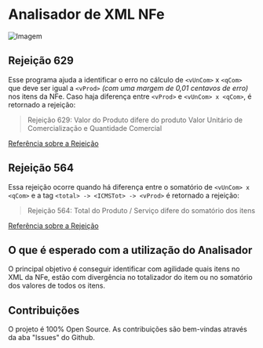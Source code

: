 # Analisador de XML NFe

![Imagem](https://i.imgur.com/CBsGVlx.png)

## Rejeição 629

Esse programa ajuda a identificar o erro no cálculo de ``<vUnCom>`` x ``<qCom>`` que deve ser igual a ``<vProd>`` _(com uma margem de 0,01 centavos de erro)_
nos itens da NFe. Caso haja diferença entre ``<vProd>`` e ``<vUnCom> x <qCom>``, é retornado a rejeição: 


> Rejeição 629: Valor do Produto difere do produto Valor Unitário de Comercialização e Quantidade Comercial 


[Referência sobre a Rejeição](https://www.oobj.com.br/bc/article/rejei%C3%A7%C3%A3o-629-valor-do-produto-difere-do-produto-valor-unit%C3%A1rio-de-comercializa%C3%A7%C3%A3o-e-quantidade-comercial-como-resolver-44.html)


## Rejeição 564
Essa rejeição ocorre quando há diferença entre o somatório de ``<vUnCom> x <qCom>`` e a tag ``<total> -> <ICMSTot> -> <vProd>`` 
é retornado a rejeição: 


> Rejeição 564: Total do Produto / Serviço difere do somatório dos itens


[Referência sobre a Rejeição](https://www.oobj.com.br/bc/article/rejei%C3%A7%C3%A3o-564-total-do-produto-servi%C3%A7o-difere-do-somat%C3%B3rio-dos-itens-como-resolver-277.html)


## O que é esperado com a utilização do Analisador

O principal objetivo é conseguir identificar com agilidade quais itens no XML da NFe, estão com divergência no totalizador do item ou no somatório dos valores de todos os itens. 


## Contribuições

O projeto é 100% Open Source. As contribuições são bem-vindas através da aba "Issues" do Github. 
